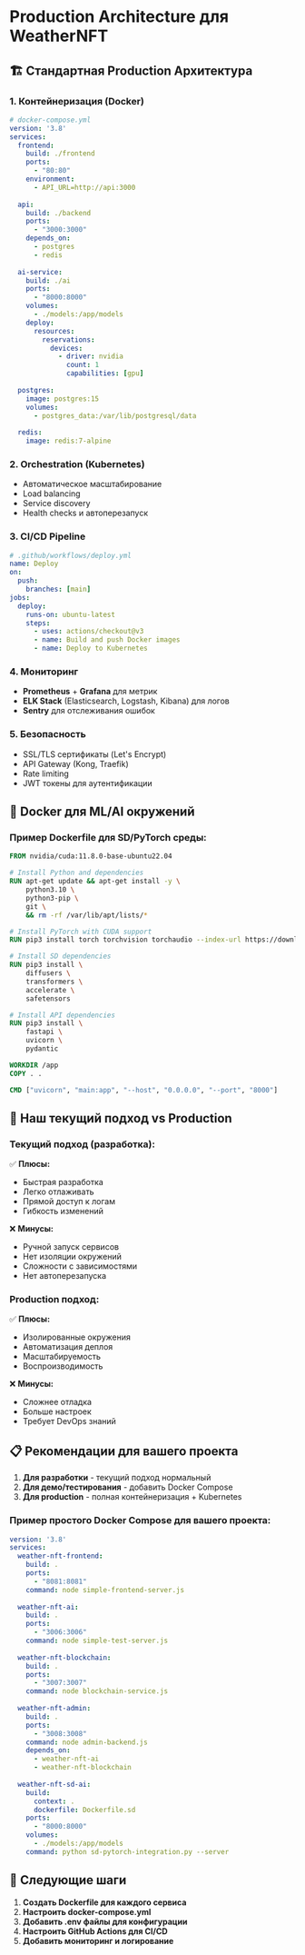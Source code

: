 # Production Architecture для WeatherNFT

## 🏗️ Стандартная Production Архитектура

### 1. **Контейнеризация (Docker)**
```yaml
# docker-compose.yml
version: '3.8'
services:
  frontend:
    build: ./frontend
    ports:
      - "80:80"
    environment:
      - API_URL=http://api:3000
  
  api:
    build: ./backend
    ports:
      - "3000:3000"
    depends_on:
      - postgres
      - redis
  
  ai-service:
    build: ./ai
    ports:
      - "8000:8000"
    volumes:
      - ./models:/app/models
    deploy:
      resources:
        reservations:
          devices:
            - driver: nvidia
              count: 1
              capabilities: [gpu]
  
  postgres:
    image: postgres:15
    volumes:
      - postgres_data:/var/lib/postgresql/data
  
  redis:
    image: redis:7-alpine
```

### 2. **Orchestration (Kubernetes)**
- Автоматическое масштабирование
- Load balancing
- Service discovery
- Health checks и автоперезапуск

### 3. **CI/CD Pipeline**
```yaml
# .github/workflows/deploy.yml
name: Deploy
on:
  push:
    branches: [main]
jobs:
  deploy:
    runs-on: ubuntu-latest
    steps:
      - uses: actions/checkout@v3
      - name: Build and push Docker images
      - name: Deploy to Kubernetes
```

### 4. **Мониторинг**
- **Prometheus** + **Grafana** для метрик
- **ELK Stack** (Elasticsearch, Logstash, Kibana) для логов
- **Sentry** для отслеживания ошибок

### 5. **Безопасность**
- SSL/TLS сертификаты (Let's Encrypt)
- API Gateway (Kong, Traefik)
- Rate limiting
- JWT токены для аутентификации

## 🐳 Docker для ML/AI окружений

### Пример Dockerfile для SD/PyTorch среды:
```dockerfile
FROM nvidia/cuda:11.8.0-base-ubuntu22.04

# Install Python and dependencies
RUN apt-get update && apt-get install -y \
    python3.10 \
    python3-pip \
    git \
    && rm -rf /var/lib/apt/lists/*

# Install PyTorch with CUDA support
RUN pip3 install torch torchvision torchaudio --index-url https://download.pytorch.org/whl/cu118

# Install SD dependencies
RUN pip3 install \
    diffusers \
    transformers \
    accelerate \
    safetensors

# Install API dependencies
RUN pip3 install \
    fastapi \
    uvicorn \
    pydantic

WORKDIR /app
COPY . .

CMD ["uvicorn", "main:app", "--host", "0.0.0.0", "--port", "8000"]
```

## 🚀 Наш текущий подход vs Production

### Текущий подход (разработка):
✅ **Плюсы:**
- Быстрая разработка
- Легко отлаживать
- Прямой доступ к логам
- Гибкость изменений

❌ **Минусы:**
- Ручной запуск сервисов
- Нет изоляции окружений
- Сложности с зависимостями
- Нет автоперезапуска

### Production подход:
✅ **Плюсы:**
- Изолированные окружения
- Автоматизация деплоя
- Масштабируемость
- Воспроизводимость

❌ **Минусы:**
- Сложнее отладка
- Больше настроек
- Требует DevOps знаний

## 📋 Рекомендации для вашего проекта

1. **Для разработки** - текущий подход нормальный
2. **Для демо/тестирования** - добавить Docker Compose
3. **Для production** - полная контейнеризация + Kubernetes

### Пример простого Docker Compose для вашего проекта:
```yaml
version: '3.8'
services:
  weather-nft-frontend:
    build: .
    ports:
      - "8081:8081"
    command: node simple-frontend-server.js
  
  weather-nft-ai:
    build: .
    ports:
      - "3006:3006"
    command: node simple-test-server.js
  
  weather-nft-blockchain:
    build: .
    ports:
      - "3007:3007"
    command: node blockchain-service.js
  
  weather-nft-admin:
    build: .
    ports:
      - "3008:3008"
    command: node admin-backend.js
    depends_on:
      - weather-nft-ai
      - weather-nft-blockchain
  
  weather-nft-sd-ai:
    build:
      context: .
      dockerfile: Dockerfile.sd
    ports:
      - "8000:8000"
    volumes:
      - ./models:/app/models
    command: python sd-pytorch-integration.py --server
```

## 🔧 Следующие шаги

1. **Создать Dockerfile для каждого сервиса**
2. **Настроить docker-compose.yml**
3. **Добавить .env файлы для конфигурации**
4. **Настроить GitHub Actions для CI/CD**
5. **Добавить мониторинг и логирование**